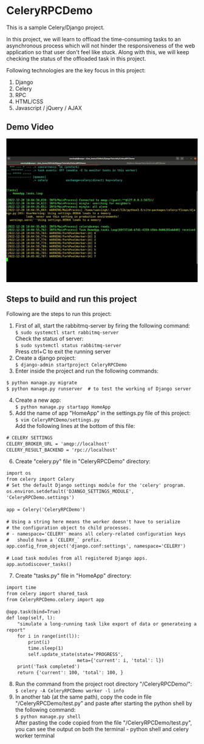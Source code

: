 # CeleryRPCDemo  
This is a sample Celery/Django project.  
  
In this project, we will learn to offload the time-consuming tasks to an asynchronous process which will not hinder the responsiveness of the web application so that user don't feel like stuck. Along with this, we will keep checking the status of the offloaded task in this project.  
  
Following technologies are the key focus in this project:  
1. Django
2. Celery
3. RPC  
4. HTML/CSS
5. Javascript / jQuery / AJAX  
  
## Demo Video  
[![IMAGE_ALT](./readme_images/CeleryRPCDemo_YouTubeThumbnail.jpg)](https://youtu.be/gwYAosHHRUs "CeleryRPC Demo")  
  
## Steps to build and run this project  
Following are the steps to run this project:  
1. First of all, start the rabbitmq-server by firing the following command:  
`$ sudo systemctl start rabbitmq-server`  
Check the status of server:  
`$ sudo systemctl status rabbitmq-server`  
Press ctrl+C to exit the running server
2. Create a django project:  
`$ django-admin startproject CeleryRPCDemo`  
3. Enter inside the project and run the following commands:  
```commandline
$ python manage.py migrate  
$ python manage.py runserver  # to test the working of Django server
```  
4. Create a new app:  
`$ python manage.py startapp HomeApp`  
5. Add the name of app "HomeApp" in the settings.py file of this project:  
`$ vim CeleryRPCDemo/settings.py`  
Add the following lines at the bottom of this file:  
```commandline
# CELERY SETTINGS
CELERY_BROKER_URL = 'amqp://localhost'
CELERY_RESULT_BACKEND = 'rpc://localhost'
```  
6. Create "celery.py" file in "CeleryRPCDemo" directory:  
```commandline
import os
from celery import Celery
# Set the default Django settings module for the 'celery' program.
os.environ.setdefault('DJANGO_SETTINGS_MODULE', 'CeleryRPCDemo.settings')

app = Celery('CeleryRPCDemo')

# Using a string here means the worker doesn't have to serialize
# the configuration object to child processes.
# - namespace='CELERY' means all celery-related configuration keys
#   should have a `CELERY_` prefix.
app.config_from_object('django.conf:settings', namespace='CELERY')

# Load task modules from all registered Django apps.
app.autodiscover_tasks()
```  
7. Create "tasks.py" file in "HomeApp" directory:  
```commandline
import time
from celery import shared_task
from CeleryRPCDemo.celery import app

@app.task(bind=True)
def loop(self, l):
    "simulate a long-running task like export of data or generateing a report"
    for i in range(int(l)):
        print(i)
        time.sleep(1)
        self.update_state(state='PROGRESS',
                          meta={'current': i, 'total': l})
    print('Task completed')
    return {'current': 100, 'total': 100, }
```  
8. Run the command from the project root directory "/CeleryRPCDemo/":  
`$ celery -A CeleryRPCDemo worker -l info`  
9. In another tab (at the same path), copy the code in file "/CeleryRPCDemo/test.py" and paste after starting the python shell by the following command:  
`$ python manage.py shell`  
After pasting the code copied from the file "/CeleryRPCDemo/test.py", you can see the output on both the terminal - python shell and celery worker terminal  